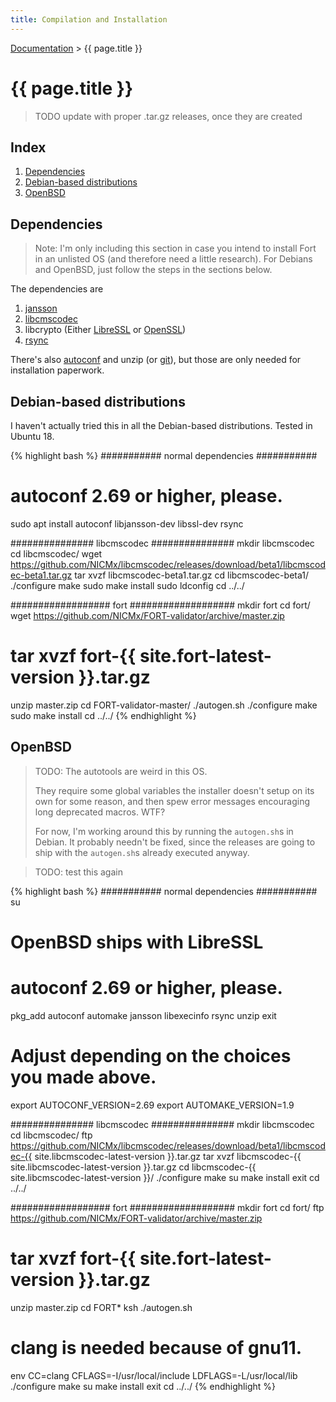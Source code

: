 ```yaml
---
title: Compilation and Installation
---
```


[Documentation](index.html) > {{ page.title }}

# {{ page.title }}

> TODO update with proper .tar.gz releases, once they are created

## Index

1. [Dependencies](#dependencies)
2. [Debian-based distributions](#debian-based-distributions)
3. [OpenBSD](#openbsd)

## Dependencies

> Note: I'm only including this section in case you intend to install Fort in an unlisted OS (and therefore need a little research). For Debians and OpenBSD, just follow the steps in the sections below.

The dependencies are

1. [jansson](http://www.digip.org/jansson/)
2. [libcmscodec](https://github.com/NICMx/libcmscodec)
3. libcrypto (Either [LibreSSL](http://www.libressl.org/) or [OpenSSL](https://www.openssl.org/))
4. [rsync](http://rsync.samba.org/)

There's also [autoconf](https://www.gnu.org/software/autoconf/) and unzip (or [git](https://git-scm.com/)), but those are only needed for installation paperwork.

## Debian-based distributions

I haven't actually tried this in all the Debian-based distributions. Tested in Ubuntu 18.

{% highlight bash %}
########### normal dependencies ###########
# autoconf 2.69 or higher, please.
sudo apt install autoconf libjansson-dev libssl-dev rsync

############### libcmscodec ###############
mkdir libcmscodec
cd libcmscodec/
wget https://github.com/NICMx/libcmscodec/releases/download/beta1/libcmscodec-beta1.tar.gz
tar xvzf libcmscodec-beta1.tar.gz
cd libcmscodec-beta1/
./configure
make
sudo make install
sudo ldconfig
cd ../../

################## fort ###################
mkdir fort
cd fort/
wget https://github.com/NICMx/FORT-validator/archive/master.zip
# tar xvzf fort-{{ site.fort-latest-version }}.tar.gz
unzip master.zip
cd FORT-validator-master/
./autogen.sh
./configure
make
sudo make install
cd ../../
{% endhighlight %}

## OpenBSD

> TODO: The autotools are weird in this OS.
> 
> They require some global variables the installer doesn't setup on its own for some reason, and then spew error messages encouraging long deprecated macros. WTF?
> 
> For now, I'm working around this by running the `autogen.sh`s in Debian. It probably needn't be fixed, since the releases are going to ship with the `autogen.sh`s already executed anyway.

> TODO: test this again

{% highlight bash %}
########### normal dependencies ###########
su
# OpenBSD ships with LibreSSL
# autoconf 2.69 or higher, please.
pkg_add autoconf automake jansson libexecinfo rsync unzip
exit

# Adjust depending on the choices you made above.
export AUTOCONF_VERSION=2.69
export AUTOMAKE_VERSION=1.9

############### libcmscodec ###############
mkdir libcmscodec
cd libcmscodec/
ftp https://github.com/NICMx/libcmscodec/releases/download/beta1/libcmscodec-{{ site.libcmscodec-latest-version }}.tar.gz
tar xvzf libcmscodec-{{ site.libcmscodec-latest-version }}.tar.gz
cd libcmscodec-{{ site.libcmscodec-latest-version }}/
./configure
make
su
make install
exit
cd ../../

################## fort ###################
mkdir fort
cd fort/
ftp https://github.com/NICMx/FORT-validator/archive/master.zip
# tar xvzf fort-{{ site.fort-latest-version }}.tar.gz
unzip master.zip
cd FORT*
ksh ./autogen.sh
# clang is needed because of gnu11.
env CC=clang CFLAGS=-I/usr/local/include LDFLAGS=-L/usr/local/lib ./configure
make
su
make install
exit
cd ../../
{% endhighlight %}
